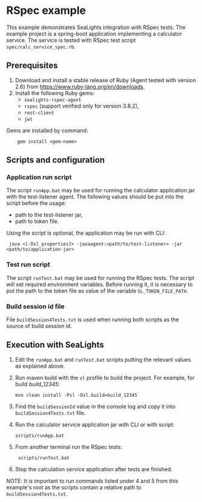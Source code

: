 # RSpec example
This example demonstrates SeaLights integration with RSpec tests.
The example project is a spring-boot application implementing a calculator service. 
The service is tested with RSpec test script `spec/calc_service_spec.rb`.

## Prerequisites
1. Download and install a stable release of Ruby (Agent tested with version 2.6) from https://www.ruby-lang.org/en/downloads.
2. Install the following Ruby gems:
    - `sealights-rspec-agent`
    - `rspec` (support verified only  for version 3.8.2),
    - `rest-client`
    - `jwt`  
    
Gems are installed by command:

        gem install <gem-name>

## Scripts and configuration
### Application run script
The script `runApp.bat` may be used for running the calculator application jar with the test-listener agent. 
The following values should be put into the script before the usage:
- path to the test-listener jar,
- path to token file.

Using the script is optional, the application may be run with CLI:

     java <[-Dsl properties]> -javaagent:<path/to/test-listener> -jar <path/to/application-jar>

### Test run script
The script `runTest.bat` may be used for running the RSpec tests. The script will set required environment variables.
Before running it, it is necessary to put the path to the token file as value of the variable `SL_TOKEN_FILE_PATH`.

### Build session id file
File `buildSession4Tests.txt` is used when running both scripts as the source of build session id. 

## Execution with SeaLights
1. Edit the `runApp.bat` and `runTest.bat` scripts putting the relevant values as explained above.
2. Run maven build with the `sl` profile to build the project. For example, for build _build_12345_:
       
       mvn clean install -Psl -Dsl.build=build_12345
3. Find the `buildSessionId` value in the console log and copy it into `buildSession4Tests.txt` file.
4. Run the calculator service application jar with CLI or with script:

       scripts/runApp.bat
5. From another terminal run the RSpec tests:
        
        scripts/runTest.bat
6. Stop the calculation service application after tests are finished.

NOTE: It is important to run commands listed under 4 and 5 from this example's root as the scripts contain a relative path
to `buildSession4Tests.txt`.